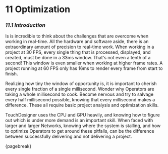 # 11 Optimization
### *11.1 Introduction*

Is is incredible to think about the challenges that are overcome when working in real-time. All the hardware and software aside, there is an extraordinary amount of precision to real-time work. When working in a project at 30 FPS, every single thing that is processed, displayed, and created, must be done in a 33ms window. That's not even a tenth of a second! This window is even smaller when working at higher frame rates. A project running at 60 FPS only has 16ms to render every frame from start to finish.

Realizing how tiny the window of opportunity is, it is important to cherish every single fraction of a single millisecond. Wonder why Operators are taking a whole millisecond to cook. Become nervous and try to salvage every half millisecond possible, knowing that every millisecond makes a difference. These all require basic project analysis and optimization skills.

TouchDesigner uses the CPU and GPU heavily, and knowing how to figure out which is under more demand is an important skill. When faced with larger and larger Networks, knowing where the system is stalling, and how to optimize Operators to get around these pitfalls, can be the difference between successfully delivering and not delivering a project.

{pagebreak}